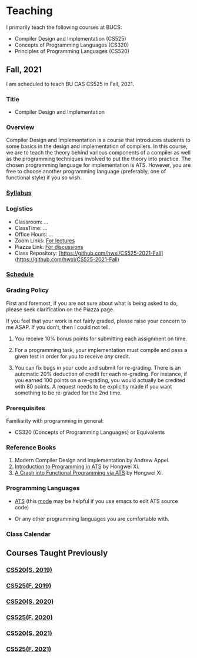 # Teaching

I primarily teach the following courses at BUCS:

* Compiler Design and Implementation (CS525)
* Concepts of Programming Languages (CS320)
* Principles of Programming Languages (CS520)

## Fall, 2021

I am scheduled to teach BU CAS CS525 in Fall, 2021.

### Title

* Compiler Design and Implementation

### Overview

Compiler Design and Implementation is a course that introduces
students to some basics in the design and implementation of
compilers. In this course, we are to teach the theory behind various
components of a compiler as well as the programming techniques
involved to put the theory into practice. The chosen programming
language for implementation is ATS. However, you are free to choose
another programming language (preferably, one of functional style) if
you so wish.

### [Syllabus](./CS525/2021F/syllabus.pdf)

### Logistics

* Classroom: ...
* ClassTime: ...
* Office Hours: ...
* Zoom Links: [For lectures](...)
* Piazza Link: [For discussions](...)
* Class Repository: [https://github.com/hwxi/CS525-2021-Fall](https://github.com/hwxi/CS525-2021-Fall)

### [Schedule](./CS525/2021F/schedule.txt)

### Grading Policy

First and foremost, if you are not sure about what is being asked
to do, please seek clarification on the Piazza page.

If you feel that your work is not fairly graded, please raise your
concern to me ASAP. If you don't, then I could not tell.

1. You receive 10% bonus points for submitting each assignment on time.

2. For a programming task, your implementation must compile and pass a
given test in order for you to receive *any* credit.

3. You can fix bugs in your code and submit for re-grading. There is
an automatic 20% deduction of credit for each re-grading.  For
instance, if you earned 100 points on a re-grading, you would actually
be credited with 80 points.  A request needs to be explicitly made if
you want something to be re-graded for the 2nd time.

### Prerequisites

Familiarity with programming in general:

* CS320 (Concepts of Programming Languages) or Equivalents

### Reference Books
  
1. Modern Compiler Design and Implementation by Andrew Appel.
2. [Introduction to Programming in ATS](http://ats-lang.sourceforge.net/DOCUMENT/INT2PROGINATS/HTML/HTMLTOC/book1.html) by Hongwei Xi.
3. [A Crash into Functional Programming via ATS](http://ats-lang.sourceforge.net/DOCUMENT/ATS2FUNCRASH/HTML/HTMLTOC/book1.html) by Hongwei Xi.

### Programming Languages

* [ATS](http://www.ats-lang.org) (this
  [mode](http://ats-lang.sourceforge.net/DOCUMENT/ATS-Postiats/utils/emacs/ats2-mode.el)
  may be helpful if you use emacs to edit ATS source code)

* Or any other programming languages you are comfortable with.

### Class Calendar

## Courses Taught Previously

### [CS520(S. 2019)](./CS520/2019S/.)
### [CS525(F. 2019)](./CS525/2019F/.)
### [CS520(S. 2020)](./CS520/2020S/.)
### [CS525(F. 2020)](./CS525/2020F/.)
### [CS520(S. 2021)](./CS520/2021S/.)
### [CS525(F. 2021)](./CS525/2021F/.)
